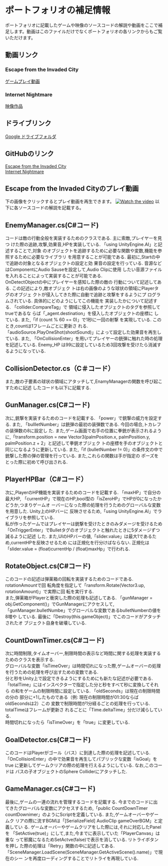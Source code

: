 # ポートフォリオの補足情報
ポートフォリオに記載したゲームや映像のソースコードの解説や動画をここで補足します。動画はこのファイルだけでなくポートフォリオの各リンクからもご覧いただけます。
## 動画リンク

### Escape from the Invaded City
[ゲームプレイ動画](https://www.youtube.com/watch?v=n9LwsK46Pec&t=3s)

### Internet Nightmare
[映像作品](https://youtu.be/uzbohOYJvHI)
## ドライブリンク
[Google ドライブフォルダ]([https://drive.google.com/drive/folders/1otDMZh1cRTp_TWD559aB9Rhrmj3yycE?usp=sharing](https://drive.google.com/drive/folders/1otDMZh1cRTp-_TWD559aB9Rhrmj3yycE?usp=sharing))

## GitHubのリンク
[Escape from the Invaded City](https://github.com/kenh0815/Escape-from-the-Invaded-City) <br>
[Internet Nightmare](https://github.com/kenh0815/Internetnightmare.git) <br>




## Escape from the Invaded Cityのプレイ動画
下の画像をクリックするとプレイ動画を再生できます。
[![Watch the video](https://img.youtube.com/vi/n9LwsK46Pec/maxresdefault.jpg)](https://www.youtube.com/watch?v=n9LwsK46Pec&t=3s)
以下に各ソースコードの解説を記載する。
## EnemyManager.cs(C#コード) 
コードは敵の行動全般を実装するためのクラスである. 主に索敵,プレイヤーを見つ
けた際の追跡,攻撃,効果音,HPを実装している. 「using UnityEngine.AI」と記述することで,対象
のオブジェクトを追跡するために必要な関数や変数,機能を参照するために必要なライブラリ
を用意することが可能である. 最初に,Startの中で追跡の対象となるオブジェクトの設定と効
果音の設定を行っている. 音源などはComponentにAudio Sauseを設定して,Audio Clipに使用
したい音源ファイルを入れることによって実装することが可能である.  
OnDetectObjectの中にプレイヤーを感知した際の敵の
行動について記述してある. この記述により,敵オブジェク
トは右の画像のような球状の領域にPlayerタグのオブジェ
クトが侵入してきた際に自動で追跡と攻撃をするようにプ
ログラムされている. 具体的にどのようにしてこの機能を
実装したかについて記述する. 「collider.CompareTag」で
領域に侵入したオブジェクトのタグを参照してtrueであるな
らば「_agent.destination」を侵入したオブジェクトの座標に
している. また,「if (count % 60 == 0)」で1秒に一回の射撃
を実現している. このとき,countは1フレームごとに更新さ
れる. 「audioSource.PlayOneShot(shootSound)」によって設定した効果音を再生している. また,
「OnCollisionEnter」を用いてプレイヤーの銃弾に触れた時の処理を記述している. Enemy_HP
は99に設定しているため3回攻撃を受けたら消滅するようになっている. 

## CollisionDetector.cs（C＃コード） 
また,敵の子要素の球状の領域にアタッチして,EnamyManagerの関数を呼び起こすために記述
したコードも以下に記載する.  

## GunManager.cs(C#コード)
次に,銃撃を実装するためのコードを記載する. 「power」で銃撃の威力を設定する. また,
「bullletNumber」は銃弾の最初の装弾数である. 今回の場合,トカレフの装弾数の8に設定し
た. また,ゲーム画面で右手の位置に拳銃が表示されるように,「transform.position = new 
Vector3(palmPosition.x, palmPosition.y, palmPosition.z + 2」と記述して拳銃オブジェク
トの座標を手のオブジェクトと同じになるように更新している. また,「if (bulletNumber != 
0)」の条件文の中で銃撃した際の弾の管理を行っている. また,これらの関数は手が指定の
ポーズをとった際に初めて呼び出される.  

## PlayerHPBar（C#コード） 
次に,PlayerのHP機能を実装するためのコードを記載する. 「maxHP」で自分の最大HP, 
「currentHP」で現在のHP,bool型の「isZeroHP」でHPが0になったかどうか,つまりゲームオ
ーバーになった際の処理を行うためのグローバルな変数を用意した. Unity上のHPバーに
反映させるため,「using UnityEngine.AI」でライブラリを参照している.  
 私が作ったゲームではプレイヤーは銃撃を受けたときのみダメージを受けるため
「OnTriggerEnter」でBulletタグのオブジェクトと触れたときに5ダメージずつ減るように記述
した. また,UIのHPバーの値,「slider.value」は最大1であるため,currentHPを反映させるため
には正規化を行分けばならない. 正規化は「slider.value = (float)currentHp / 
(float)maxHp」で行われる.  

## RotateObject.cs(C#コード) 
このコードの記述は弾薬箱の回転を実装するためのコードである. rotationAmountで回
転角度を指定して「ransform.Rotate(Vector3.up, rotationAmount)」で実際に回
転を実行する.  
 また,弾薬箱がPlayerと衝突した際の処理も記述してある. 「gunManager = 
obj.GetComponent<GunManager>()」でGunManagerにアクセスして,
「gunManager.bulletNumbe」でグローバルな変数であるbulletNumberの値を8増や
している. 最後に「Destroy(this.gameObject)」でこのコードがアタッチされたオ
ブジェクト自身を破壊している.

## CountDownTimer.cs(C#コード)
次に時間制限,タイムオーバー,制限時間の表示など時間に関する処理を実装する
ためのクラスを表示する.  
 グローバルな変数「isTimeOver」は時間切れになった際,ゲームオーバーの処理
を行うための処理を呼び出すための変数である.  
 分と秒をUnity上で設定できるようにするためにも新たな記述が必要である. 
「totalTime」にはインスペクターで指定した分と秒をすべて秒に変換してそれら
の和をゲームの制限時間に設定している. 「oldSeconds」は現在の制限時間の分の
部分に+1したものである（例: 現在の制限時間が01:30ならばoldSecondsは2）この
変数で制限時間が1分経るごとの処理を行っている. totalTimeはフレームが更新さ
れるごとに「Time.deltaTime」分だけ減らしている.  
 時間切れになったら「isTimeOver」を「true」に変更している.

 ## GoalDetector.cs(C#コード) 
 このコードはPlayerがゴール（バス）に到達した際の処理を記述している. 
「OnCollisionEnter」の中で効果音を再生してパブリックな変数「isGoal」をtrue
に更新してゲームクリアの際の処理を行えるようにしている. なお,このコードは
バスの子オブジェクトのSphere Colliderにアタッチした. 

## GameManager.cs(C#コード) 
最後に,ゲームの一連の流れを管理するコードを記載する. 今までのコードに出
てきたグローバルな変数にアクセスするため,「public CountDownTimer 
countDownimer」のようにScriptを定義している. また,ゲームオーバーやゲームク
リアの際に流すBGMは「[SerializeField] AudioClip gameOverBGM」と定義してい
る. ゲームオーバーやゲームクリアをした際には,それに対応したPanelを
「SetActive(true)」にして,また,今までに表示していた「PlayerCanvas」は重な
って邪魔になるためSetActve(false)で表示を消している. リトライボタンを押し
た際の処理は「Retry」関数の中に記述してある. 
「SceneManager.LoadScene(SceneManager.GetActiveScene().name)」で現在のシー
ンを再度ローディングすることでリトライを再現している. 
